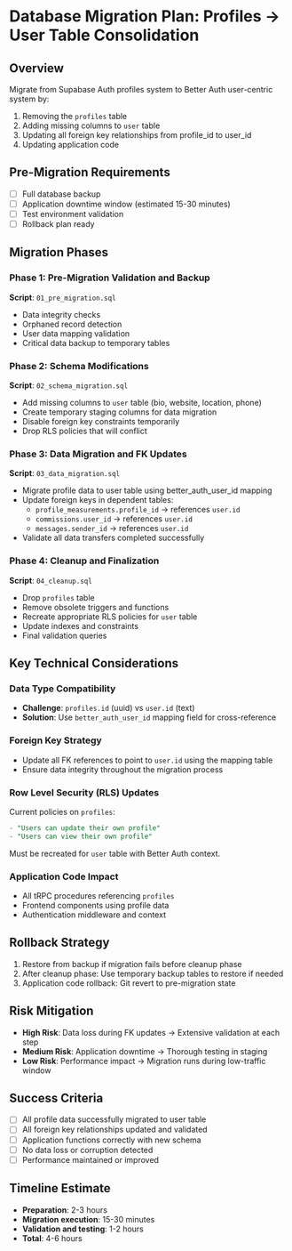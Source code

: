 # Database Migration Plan: Profiles → User Table Consolidation

## Overview
Migrate from Supabase Auth profiles system to Better Auth user-centric system by:
1. Removing the `profiles` table 
2. Adding missing columns to `user` table
3. Updating all foreign key relationships from profile_id to user_id
4. Updating application code

## Pre-Migration Requirements
- [ ] Full database backup
- [ ] Application downtime window (estimated 15-30 minutes)
- [ ] Test environment validation
- [ ] Rollback plan ready

## Migration Phases

### Phase 1: Pre-Migration Validation and Backup
**Script**: `01_pre_migration.sql`
- Data integrity checks
- Orphaned record detection
- User data mapping validation
- Critical data backup to temporary tables

### Phase 2: Schema Modifications
**Script**: `02_schema_migration.sql`  
- Add missing columns to `user` table (bio, website, location, phone)
- Create temporary staging columns for data migration
- Disable foreign key constraints temporarily
- Drop RLS policies that will conflict

### Phase 3: Data Migration and FK Updates
**Script**: `03_data_migration.sql`
- Migrate profile data to user table using better_auth_user_id mapping
- Update foreign keys in dependent tables:
  - `profile_measurements.profile_id` → references `user.id`
  - `commissions.user_id` → references `user.id` 
  - `messages.sender_id` → references `user.id`
- Validate all data transfers completed successfully

### Phase 4: Cleanup and Finalization
**Script**: `04_cleanup.sql`
- Drop `profiles` table
- Remove obsolete triggers and functions
- Recreate appropriate RLS policies for `user` table
- Update indexes and constraints
- Final validation queries

## Key Technical Considerations

### Data Type Compatibility
- **Challenge**: `profiles.id` (uuid) vs `user.id` (text)
- **Solution**: Use `better_auth_user_id` mapping field for cross-reference

### Foreign Key Strategy
- Update all FK references to point to `user.id` using the mapping table
- Ensure data integrity throughout the migration process

### Row Level Security (RLS) Updates
Current policies on `profiles`:
```sql
- "Users can update their own profile" 
- "Users can view their own profile"
```
Must be recreated for `user` table with Better Auth context.

### Application Code Impact
- All tRPC procedures referencing `profiles`
- Frontend components using profile data
- Authentication middleware and context

## Rollback Strategy
1. Restore from backup if migration fails before cleanup phase
2. After cleanup phase: Use temporary backup tables to restore if needed
3. Application code rollback: Git revert to pre-migration state

## Risk Mitigation
- **High Risk**: Data loss during FK updates → Extensive validation at each step
- **Medium Risk**: Application downtime → Thorough testing in staging
- **Low Risk**: Performance impact → Migration runs during low-traffic window

## Success Criteria
- [ ] All profile data successfully migrated to user table
- [ ] All foreign key relationships updated and validated
- [ ] Application functions correctly with new schema
- [ ] No data loss or corruption detected
- [ ] Performance maintained or improved

## Timeline Estimate
- **Preparation**: 2-3 hours
- **Migration execution**: 15-30 minutes
- **Validation and testing**: 1-2 hours
- **Total**: 4-6 hours